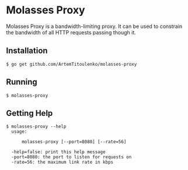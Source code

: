 # Molasses Proxy

Molasses Proxy is a bandwidth-limiting proxy. It can be used to constrain the bandwidth of all HTTP requests passing though it.

## Installation

    $ go get github.com/ArtemTitoulenko/molasses-proxy


## Running

    $ molasses-proxy

## Getting Help

    $ molasses-proxy --help
      usage:

          molasses-proxy [--port=8080] [--rate=56]

	  -help=false: print this help message
	  -port=8080: the port to listen for requests on
	  -rate=56: the maximum link rate in kbps
